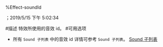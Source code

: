 
%Effect-soundId

；2019/5/15 下午 5:02:34

#描述
特效所使用的音效 id。
#可用选项
+ 所有 `Sound 子列表` 中的音效 id
详情可参考 `Sound 子列表`。
[Sound 子列表](../SOUND/_SOUND.html)